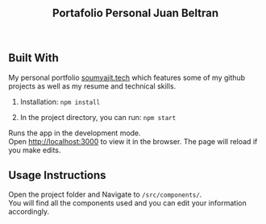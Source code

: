 <h2 align="center">
  Portafolio Personal Juan Beltran<br/>
</h2>
<div align="center">
</div>

<br/>

## Built With

My personal portfolio <a href="" target="_blank">soumyajit.tech</a> which features some of my github projects as well as my resume and technical skills.<br/>



1. Installation: `npm install`

2. In the project directory, you can run: `npm start`

Runs the app in the development mode.\
Open [http://localhost:3000](http://localhost:3000) to view it in the browser.
The page will reload if you make edits.

## Usage Instructions

Open the project folder and Navigate to `/src/components/`. <br/>
You will find all the components used and you can edit your information accordingly.


